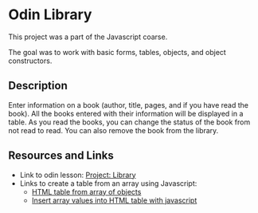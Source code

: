 # Odin Library

This project was a part of the Javascript coarse.

The goal was to work with basic forms, tables, objects, and object constructors.

## Description

Enter information on a book (author, title, pages, and if you have read the book). All the books entered with their information will be displayed in a table. As you read the books, you can change the status of the book from not read to read. You can also remove the book from the library.

## Resources and Links

- Link to odin lesson: [Project: Library](https://www.theodinproject.com/lessons/node-path-javascript-library)
- Links to create a table from an array using Javascript:
  - [HTML table from array of objects](https://stackoverflow.com/questions/72527457/how-to-create-an-html-table-from-an-array-of-objects)
  - [Insert array values into HTML table with javascript](https://stackoverflow.com/questions/61497993/how-to-insert-array-values-into-a-html-table-with-javascript)
